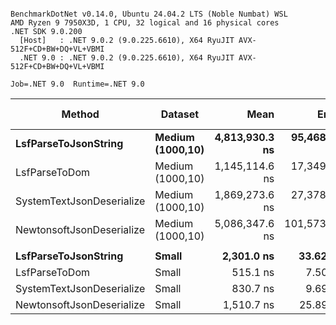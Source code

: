 ```

BenchmarkDotNet v0.14.0, Ubuntu 24.04.2 LTS (Noble Numbat) WSL
AMD Ryzen 9 7950X3D, 1 CPU, 32 logical and 16 physical cores
.NET SDK 9.0.200
  [Host]   : .NET 9.0.2 (9.0.225.6610), X64 RyuJIT AVX-512F+CD+BW+DQ+VL+VBMI
  .NET 9.0 : .NET 9.0.2 (9.0.225.6610), X64 RyuJIT AVX-512F+CD+BW+DQ+VL+VBMI

Job=.NET 9.0  Runtime=.NET 9.0  

```
| Method                    | Dataset          | Mean           | Error         | StdDev        | Ratio | RatioSD | Gen0     | Gen1     | Gen2     | Allocated  | Alloc Ratio |
|-------------------------- |----------------- |---------------:|--------------:|--------------:|------:|--------:|---------:|---------:|---------:|-----------:|------------:|
| **LsfParseToJsonString**      | **Medium (1000,10)** | **4,813,930.3 ns** |  **95,468.50 ns** | **106,112.99 ns** |  **4.20** |    **0.11** | **445.3125** | **437.5000** | **351.5625** | **8501.19 KB** |        **2.30** |
| LsfParseToDom             | Medium (1000,10) | 1,145,114.6 ns |  17,349.83 ns |  16,229.04 ns |  1.00 |    0.02 | 515.6250 | 513.6719 | 500.0000 | 3691.57 KB |        1.00 |
| SystemTextJsonDeserialize | Medium (1000,10) | 1,869,273.6 ns |  27,378.10 ns |  25,609.50 ns |  1.63 |    0.03 | 146.4844 | 144.5313 | 109.3750 | 2263.62 KB |        0.61 |
| NewtonsoftJsonDeserialize | Medium (1000,10) | 5,086,347.6 ns | 101,573.71 ns | 190,780.07 ns |  4.44 |    0.18 | 156.2500 | 148.4375 |  78.1250 | 4421.78 KB |        1.20 |
|                           |                  |                |               |               |       |         |          |          |          |            |             |
| **LsfParseToJsonString**      | **Small**            |     **2,301.0 ns** |      **33.62 ns** |      **31.45 ns** |  **4.47** |    **0.08** |   **0.0954** |        **-** |        **-** |     **4.7 KB** |        **2.34** |
| LsfParseToDom             | Small            |       515.1 ns |       7.50 ns |       7.01 ns |  1.00 |    0.02 |   0.0401 |        - |        - |    2.01 KB |        1.00 |
| SystemTextJsonDeserialize | Small            |       830.7 ns |       9.69 ns |       9.06 ns |  1.61 |    0.03 |   0.0286 |        - |        - |    1.43 KB |        0.71 |
| NewtonsoftJsonDeserialize | Small            |     1,510.7 ns |      25.89 ns |      24.22 ns |  2.93 |    0.06 |   0.1106 |        - |        - |    5.48 KB |        2.73 |

